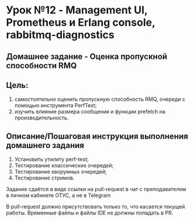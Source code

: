 # Урок №12 - Management UI, Prometheus и Erlang console, rabbitmq-diagnostics

## Домашнее задание - Оценка пропускной способности RMQ

## Цель:
1. самостоятельно оценить пропускную способность RMQ, очереди с помощью инструмента PerfTest;
2. изучить влияние размера сообщения и функции prefetch на производительность.

## Описание/Пошаговая инструкция выполнения домашнего задания
1. Установить утилиту perf-test;
2. Тестирование классических очередей;
3. Тестирование кворумных очередей;
4. Тестирование стримов.

Задание сдаётся в виде ссылки на pull-request в чат с преподавателем в личном кабинете ОТУС, а не в Telegram

В pull-request должно присутствовать только то, что касается текущей работы.
Временные файлы и файлы IDE не должны попадать в PR.
